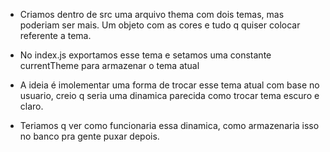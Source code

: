 - Criamos dentro de src uma arquivo thema com dois temas, mas poderiam ser mais. Um objeto com as cores e tudo q quiser colocar referente a tema. 

- No index.js exportamos esse tema e setamos uma constante currentTheme
para armazenar o tema atual

- A ideia é imolementar uma forma de trocar esse tema atual com base no usuario, creio q seria uma dinamica parecida como trocar tema escuro e claro.

- Teriamos q ver como funcionaria essa dinamica, como armazenaria isso no banco pra gente puxar depois.